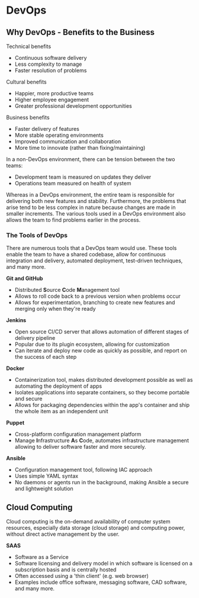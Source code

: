 # DevOps

## Why DevOps - Benefits to the Business

Technical benefits
- Continuous software delivery
- Less complexity to manage
- Faster resolution of problems

Cultural benefits
- Happier, more productive teams
- Higher employee engagement
- Greater professional development opportunities

Business benefits
- Faster delivery of features
- More stable operating environments
- Improved communication and collaboration
- More time to innovate (rather than fixing/maintaining)

In a non-DevOps environment, there can be tension between the two teams:
- Development team is measured on updates they deliver
- Operations team measured on health of system

Whereas in a DevOps environment, the entire team is responsible for delivering both new features and stability. Furthermore, the problems that arise tend to be less complex in nature because changes are made in smaller increments. The various tools used in a DevOps environment also allows the team to find problems earlier in the process.

### The Tools of DevOps

There are numerous tools that a DevOps team would use. These tools enable the team to have a shared codebase, allow for continuous integration and delivery, automated deployment, test-driven techniques, and many more.

**Git and GitHub**
- Distributed **S**ource **C**ode **M**anagement tool
- Allows to roll code back to a previous version when problems occur
- Allows for experimentation, branching to create new features and merging only when they're ready

**Jenkins**
- Open source CI/CD server that allows automation of different stages of delivery pipeline
- Popular due to its plugin ecosystem, allowing for customization
- Can iterate and deploy new code as quickly as possible, and report on the success of each step

**Docker**
- Containerization tool, makes distributed development possible as well as automating the deployment of apps
- Isolates applications into separate containers, so they become portable and secure
- Allows for packaging dependencies within the app's container and ship the whole item as an independent unit

**Puppet**
- Cross-platform configuration management platform
- Manage **I**nfrastructure **A**s **C**ode, automates infrastructure management allowing to deliver software faster and more securely.

**Ansible**
- Configuration management tool, following IAC approach
- Uses simple YAML syntax
- No daemons or agents run in the background, making Ansible a secure and lightweight solution

## Cloud Computing

Cloud computing is the on-demand availability of computer system resources, especially data storage (cloud storage) and computing power, without direct active management by the user.

**SAAS**
- Software as a Service
- Software licensing and delivery model in which software is licensed on a subscription basis and is centrally hosted
- Often accessed using a 'thin client' (e.g. web browser) 
- Examples include office software, messaging software, CAD software, and many more.
